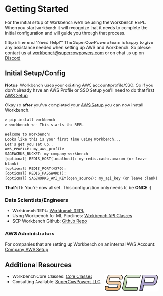 # Getting Started
For the initial setup of Workbench we'll be using the Workbench REPL. When you start `workbench` it will recognize that it needs to complete the initial configuration and will guide you through that process.

!!!tip inline end "Need Help?"
    The SuperCowPowers team is happy to give any assistance needed when setting up AWS and Workbench. So please contact us at [workbench@supercowpowers.com](mailto:workbench@supercowpowers.com) or on chat us up on [Discord](https://discord.gg/WHAJuz8sw8) 

## Initial Setup/Config
**Notes:** Workbench uses your existing AWS account/profile/SSO. So if you don't already have an AWS Profile or SSO Setup you'll need to do that first [AWS Setup](../aws_setup/aws_setup.md)

Okay so **after** you've completed your [AWS Setup](../aws_setup/aws_setup.md) you can now install Workbench.

```
> pip install workbench
> workbench <-- This starts the REPL

Welcome to Workbench!
Looks like this is your first time using Workbench...
Let's get you set up...
AWS_PROFILE: my_aws_profile
SAGEWORKS_BUCKET: my-company-workbench
[optional] REDIS_HOST(localhost): my-redis.cache.amazon (or leave blank)
[optional] REDIS_PORT(6379):
[optional] REDIS_PASSWORD():
[optional] SAGEWORKS_API_KEY(open_source): my_api_key (or leave blank)
```
**That's It:** You're now all set. This configuration only needs to be **ONCE** :)

### Data Scientists/Engineers
- Workbench REPL: [Workbench REPL](../repl/index.md)
- Using Workbench for ML Pipelines: [Workbench API Classes](../api_classes/overview.md)
- SCP Workbench Github: [Github Repo](https://github.com/SuperCowPowers/workbench)


### AWS Administrators
For companies that are setting up Workbench on an internal AWS Account: [Company AWS Setup](../aws_setup/core_stack.md)

## Additional Resources

<img align="right" src="../images/scp.png" width="180">

- Workbench Core Classes: [Core Classes](../core_classes/overview.md)
- Consulting Available: [SuperCowPowers LLC](https://www.supercowpowers.com)
